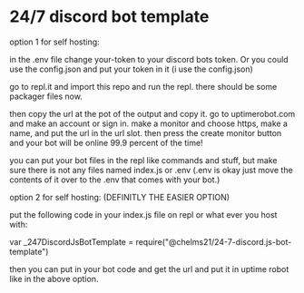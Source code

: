 # 24/7 discord bot template

option 1 for self hosting:

in the .env file change your-token to your discord bots token. Or you could use the config.json and put your token in it (i use the config.json)

go to repl.it and import this repo and run the repl. there should be some packager files now.

then copy the url at the pot of the output and copy it. go to uptimerobot.com and make an account or sign in. make a monitor and choose https, make a name, and put the url in the url slot. then press the create monitor button and your bot will be online 99.9 percent of the time!

you can put your bot files in the repl like commands and stuff, but make sure there is not any files named index.js or .env (.env is okay just move the contents of it over to the .env that comes with your bot.)

option 2 for self hosting: (DEFINITLY THE EASIER OPTION)

put the following code in your index.js file on repl or what ever you host with:

var _247DiscordJsBotTemplate = require("@chelms21/24-7-discord.js-bot-template")

then you can put in your bot code and get the url and put it in uptime robot like in the above option.
